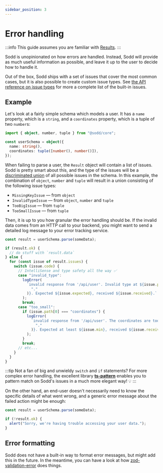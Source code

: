 ```yaml
---
sidebar_position: 3
---
```


# Error handling

:::info
This guide assumes you are familiar with [Results](/guides/results).
:::

Sodd is unopinionated on how errors are handled. Instead, Sodd will provide as much useful information as possible, and leave it up to the user to decide how to handle it.

Out of the box, Sodd ships with a set of issues that cover the most common cases, but it is also possible to create custom issue types. See [the API reference on issue types](/api/issues) for more a complete list of the built-in issues.

## Example

Let's look at a fairly simple schema which models a user. It has a `name` property, which is a `string`, and a `coordinates` property, which is a tuple of two `number`s:

```ts
import { object, number, tuple } from "@sodd/core";

const userSchema = object({
  name: string(),
  coordinates: tuple([number(), number()]),
});
```

When failing to parse a user, the `Result` object will contain a list of issues. Sodd is pretty smart about this, and the type of the issues will be a [discriminated union](https://www.typescriptlang.org/docs/handbook/2/narrowing.html#discriminated-unions) of all possible issues in the schema. In this example, the combination of `object`, `number` and `tuple` will result in a union consisting of the following issue types:

- `MissingKeyIssue` — from `object`
- `InvalidTypeIssue` — from `object`, `number` and `tuple`
- `TooBigIssue` — from `tuple`
- `TooSmallIssue` — from `tuple`

Then, it is up to you how granular the error handling should be. If the invalid data comes from an HTTP call to your backend, you might want to send a detailed log message to your error tracking service.

```ts
const result = userSchema.parse(someData);

if (result.ok) {
  // do stuff with `result.data`
} else {
  for (const issue of result.issues) {
    switch (issue.code) {
      // IntelliSense and type safety all the way ✅
      case "invalid_type":
        logError(
          `invalid response from '/api/user'. Invalid type at ${issue.path.join(
            "."
          )}. Expected ${issue.expected}, received ${issue.received}.`
        );
        break;
      case "too_small":
        if (issue.path[0] === "coordinates") {
          logError(
            `invalid response from '/api/user'. The coordinates are too small at ${issue.path.join(
              "."
            )}. Expected at least ${issue.min}, received ${issue.received}.`
          );
        }
        break;
      // etc...
    }
  }
}
```

:::tip
Not a fan of big and unwieldy `switch` and `if` statements? For more complex error handling, the excellent library **[ts-pattern](https://github.com/gvergnaud/ts-pattern)** enables you to pattern match on Sodd's issues in a much more elegant way! 💡
:::

On the other hand, an end-user doesn't necessarily need to know the specific details of what went wrong, and a generic error message about the failed action might be enough:

```ts
const result = userSchema.parse(someData);

if (!result.ok) {
  alert("Sorry, we're having trouble accessing your user data.");
}
```

## Error formatting

Sodd does not have a built-in way to format error messages, but might add this in the future. In the meantime, you can have a look at how [zod-validation-error](https://github.com/causaly/zod-validation-error) does things.
